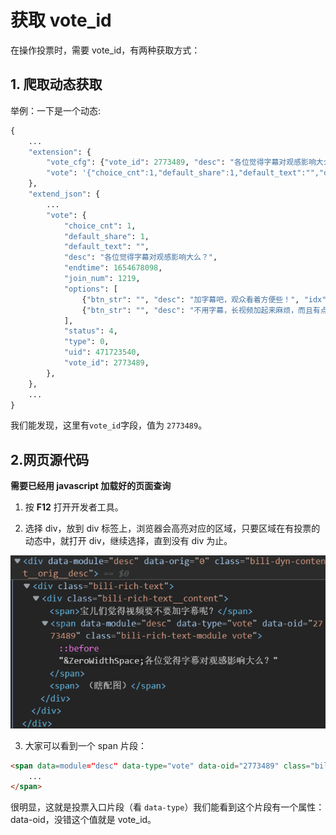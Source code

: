 # 获取 vote_id

在操作投票时，需要 vote_id，有两种获取方式：

## 1. 爬取动态获取
举例：一下是一个动态:
``` python
{
    ...
    "extension": {
        "vote_cfg": {"vote_id": 2773489, "desc": "各位觉得字幕对观感影响大么？", "join_num": 1219},
        "vote": '{"choice_cnt":1,"default_share":1,"default_text":"","desc":"各位觉得字幕对观感影响大么？","endtime":1654678098,"join_num":1219,"options":[{"btn_str":"","desc":"加字幕吧，观众看着方便些！","idx":1,"title":""},{"btn_str":"","desc":"不用字幕，长视频加起来麻烦，而且有点挡","idx":2,"title":""}],"status":4,"type":0,"uid":471723540,"vote_id":2773489}',
    },
    "extend_json": {
        ...
        "vote": {
            "choice_cnt": 1,
            "default_share": 1,
            "default_text": "",
            "desc": "各位觉得字幕对观感影响大么？",
            "endtime": 1654678098,
            "join_num": 1219,
            "options": [
                {"btn_str": "", "desc": "加字幕吧，观众看着方便些！", "idx": 1, "title": ""},
                {"btn_str": "", "desc": "不用字幕，长视频加起来麻烦，而且有点挡", "idx": 2, "title": ""},
            ],
            "status": 4,
            "type": 0,
            "uid": 471723540,
            "vote_id": 2773489,
        },
    },
    ...
}
```

我们能发现，这里有`vote_id`字段，值为 `2773489`。

## 2.网页源代码

**需要已经用 javascript 加载好的页面查询**

1. 按 **F12** 打开开发者工具。

2. 选择 div，放到 div 标签上，浏览器会高亮对应的区域，只要区域在有投票的动态中，就打开 div，继续选择，直到没有 div 为止。

![如图](vote_source.png)

3. 大家可以看到一个 span 片段：

``` html
<span data=module="desc" data-type="vote" data-oid="2773489" class="bili-rich-text-module vote">
    ...
</span>
```

很明显，这就是投票入口片段（看 `data-type`）我们能看到这个片段有一个属性：data-oid，没错这个值就是 vote_id。
